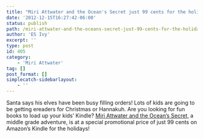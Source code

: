 ```yaml
---
title: "Miri Attwater and the Ocean's Secret just 99 cents for the holidays!"
date: '2012-12-15T16:27:42-06:00'
status: publish
path: /miri-attwater-and-the-oceans-secret-just-99-cents-for-the-holidays
author: 'ES Ivy'
excerpt: ''
type: post
id: 405
category:
    - 'Miri Attwater'
tag: []
post_format: []
simplecatch-sidebarlayout:
    - ''
---
```

Santa says his elves have been busy filling orders! Lots of kids are going to be getting ereaders for Christmas or Hannakuh. Are you looking for fun books to load up your kids’ Kindle? [Miri Attwater and the Ocean’s Secret,](http://www.amazon.com/Miri-Attwater-Oceans-Secret-ebook/dp/B0087451I2/) a middle grade adventure, is at a special promotional price of just 99 cents on Amazon’s Kindle for the holidays!